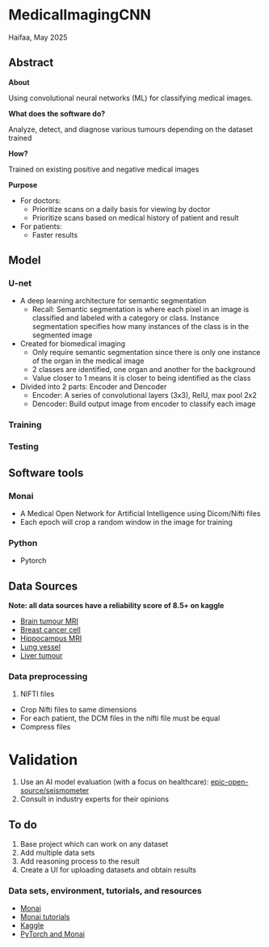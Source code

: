 # MedicalImagingCNN

Haifaa, May 2025

## Abstract

**About**

Using convolutional neural networks (ML) for classifying medical images.

**What does the software do?**

Analyze, detect, and diagnose various tumours depending on the dataset trained

**How?**

Trained on existing positive and negative medical images

**Purpose**

- For doctors:
    - Prioritize scans on a daily basis for viewing by doctor
    - Prioritize scans based on medical history of patient and result
- For patients:
    - Faster results

## Model

### U-net
- A deep learning architecture for semantic segmentation
    - Recall: Semantic segmentation is where each pixel in an image is classified and labeled with a category or class. Instance segmentation specifies how many instances of the class is in the segmented image
- Created for biomedical imaging
    - Only require semantic segmentation since there is only one instance of the organ in the medical image
    - 2 classes are identified, one organ and another for the background
    - Value closer to 1 means it is closer to being identified as the class
- Divided into 2 parts: Encoder and Dencoder
    - Encoder: A series of convolutional layers (3x3), RelU, max pool 2x2
    - Dencoder: Build output image from encoder to classify each image

### Training

### Testing

## Software tools

### Monai
- A Medical Open Network for Artificial Intelligence using Dicom/Nifti files
- Each epoch will crop a random window in the image for training

### Python
- Pytorch

## Data Sources
**Note: all data sources have a reliability score of 8.5+ on kaggle**

- [Brain tumour MRI](https://www.kaggle.com/datasets/andrewmvd/brain-tumor-segmentation-in-mri-brats-2015)
- [Breast cancer cell](https://www.kaggle.com/datasets/andrewmvd/breast-cancer-cell-segmentation)
- [Hippocampus MRI](https://www.kaggle.com/datasets/andrewmvd/hippocampus-segmentation-in-mri-images)
- [Lung vessel](https://www.kaggle.com/datasets/andrewmvd/lung-vessel-segmentation)
- [Liver tumour](https://www.kaggle.com/datasets/andrewmvd/liver-tumor-segmentation)

### Data preprocessing
1. NIFTI files
- Crop Nifti files to same dimensions
- For each patient, the DCM files in the nifti file must be equal
- Compress files

# Validation
1. Use an AI model evaluation (with a focus on healthcare): [epic-open-source/seismometer](https://github.com/epic-open-source/seismometer)
2. Consult in industry experts for their opinions

## To do
1. Base project which can work on any dataset
2. Add multiple data sets
3. Add reasoning process to the result
4. Create a UI for uploading datasets and obtain results

### Data sets, environment, tutorials, and resources
- [Monai](https://monai.io/index.html)
- [Monai tutorials](https://github.com/Project-MONAI/tutorials)
- [Kaggle](https://www.kaggle.com/)
- [PyTorch and Monai](https://www.youtube.com/watch?v=M3ZWfamWrBM)
